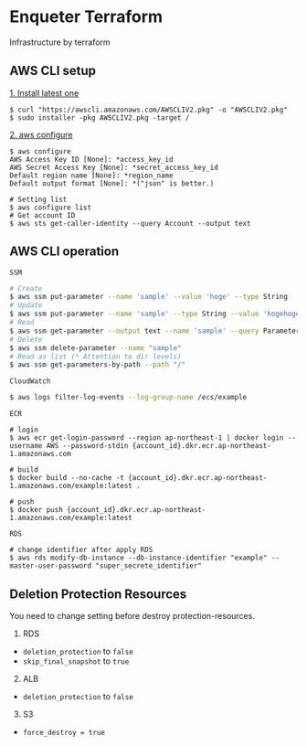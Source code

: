 # Enqueter Terraform

Infrastructure by terraform

## AWS CLI setup
<u>1. Install latest one</u>
```
$ curl "https://awscli.amazonaws.com/AWSCLIV2.pkg" -o "AWSCLIV2.pkg"
$ sudo installer -pkg AWSCLIV2.pkg -target /
```


<u>2. aws configure</u>
```
$ aws configure
AWS Access Key ID [None]: *access_key_id
AWS Secret Access Key [None]: *secret_access_key_id
Default region name [None]: *region_name
Default output format [None]: *("json" is better.)
```

```
# Setting list
$ aws configure list
# Get account ID
$ aws sts get-caller-identity --query Account --output text
```

## AWS CLI operation

`SSM`
```bash
# Create
$ aws ssm put-parameter --name 'sample' --value 'hoge' --type String
# Update
$ aws ssm put-parameter --name 'sample' --type String --value 'hogehoge' --overwrite
# Read
$ aws ssm get-parameter --output text --name 'sample' --query Parameter.Value
# Delete
$ aws ssm delete-parameter --name "sample"
# Read as list (* Attention to dir levels)
$ aws ssm get-parameters-by-path --path "/"
```

`CloudWatch`
```bash
$ aws logs filter-log-events --log-group-name /ecs/example
```

`ECR`
```
# login
$ aws ecr get-login-password --region ap-northeast-1 | docker login --username AWS --password-stdin {account_id}.dkr.ecr.ap-northeast-1.amazonaws.com  

# build
$ docker build --no-cache -t {account_id}.dkr.ecr.ap-northeast-1.amazonaws.com/example:latest .

# push
$ docker push {account_id}.dkr.ecr.ap-northeast-1.amazonaws.com/example:latest
```

`RDS`
```
# change identifier after apply RDS
$ aws rds modify-db-instance --db-instance-identifier "example" --master-user-password "super_secrete_identifier"
```

## Deletion Protection Resources

You need to change setting before destroy protection-resources.

1. RDS
* `deletion_protection` to `false`
* `skip_final_snapshot` to `true`

2. ALB
* `deletion_protection` to `false`

3. S3
* `force_destroy = true`